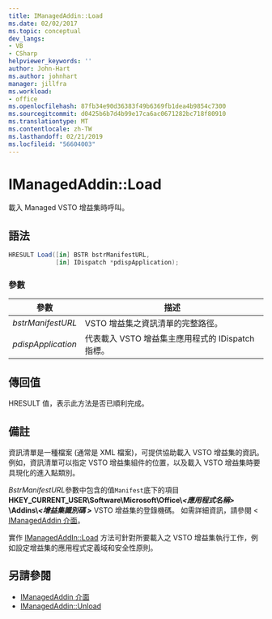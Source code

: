 ```yaml
---
title: IManagedAddin::Load
ms.date: 02/02/2017
ms.topic: conceptual
dev_langs:
- VB
- CSharp
helpviewer_keywords: ''
author: John-Hart
ms.author: johnhart
manager: jillfra
ms.workload:
- office
ms.openlocfilehash: 87fb34e90d36383f49b6369fb1dea4b9854c7300
ms.sourcegitcommit: d0425b6b7d4b99e17ca6ac0671282bc718f80910
ms.translationtype: MT
ms.contentlocale: zh-TW
ms.lasthandoff: 02/21/2019
ms.locfileid: "56604003"
---
```

# <a name="imanagedaddinload"></a>IManagedAddin::Load
  載入 Managed VSTO 增益集時呼叫。

## <a name="syntax"></a>語法

```csharp
HRESULT Load([in] BSTR bstrManifestURL,
             [in] IDispatch *pdispApplication);
```

### <a name="parameters"></a>參數

|參數|描述|
|---------------|-----------------|
|*bstrManifestURL*|VSTO 增益集之資訊清單的完整路徑。|
|*pdispApplication*|代表載入 VSTO 增益集主應用程式的 IDispatch 指標。|

## <a name="return-value"></a>傳回值
 HRESULT 值，表示此方法是否已順利完成。

## <a name="remarks"></a>備註
 資訊清單是一種檔案 (通常是 XML 檔案)，可提供協助載入 VSTO 增益集的資訊。 例如，資訊清單可以指定 VSTO 增益集組件的位置，以及載入 VSTO 增益集時要具現化的進入點類別。

 *BstrManifestURL*參數中包含的值`Manifest`底下的項目**HKEY_CURRENT_USER\Software\Microsoft\Office\\_\<應用程式名稱>_ \Addins\\_\<增益集識別碼 >_**  VSTO 增益集的登錄機碼。 如需詳細資訊，請參閱 < [IManagedAddin 介面](../vsto/imanagedaddin-interface.md)。

 實作 [IManagedAddIn::Load](../vsto/imanagedaddin-load.md) 方法可針對所要載入之 VSTO 增益集執行工作，例如設定增益集的應用程式定義域和安全性原則。

## <a name="see-also"></a>另請參閱
- [IManagedAddin 介面](../vsto/imanagedaddin-interface.md)
- [IManagedAddin::Unload](../vsto/imanagedaddin-unload.md)

